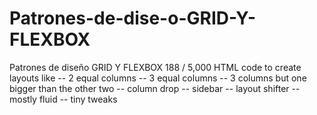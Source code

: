 # Patrones-de-dise-o-GRID-Y-FLEXBOX
Patrones de diseño GRID Y FLEXBOX
188 / 5,000
HTML code to create layouts like 
-- 2 equal columns
-- 3 equal columns 
-- 3 columns but one bigger than the other two
-- column drop
-- sidebar
-- layout shifter
-- mostly fluid
-- tiny tweaks
